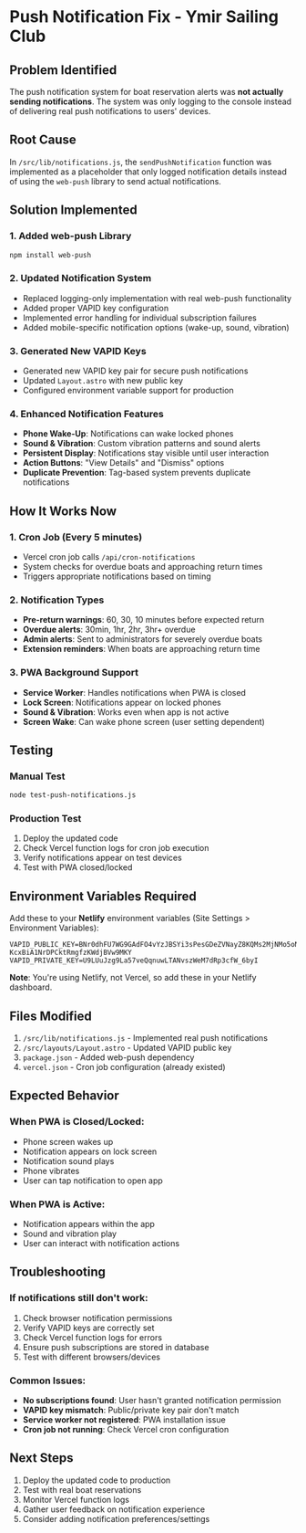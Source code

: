 # Push Notification Fix - Ymir Sailing Club

## Problem Identified

The push notification system for boat reservation alerts was **not actually sending notifications**. The system was only logging to the console instead of delivering real push notifications to users' devices.

## Root Cause

In `/src/lib/notifications.js`, the `sendPushNotification` function was implemented as a placeholder that only logged notification details instead of using the `web-push` library to send actual notifications.

## Solution Implemented

### 1. Added web-push Library
```bash
npm install web-push
```

### 2. Updated Notification System
- Replaced logging-only implementation with real web-push functionality
- Added proper VAPID key configuration
- Implemented error handling for individual subscription failures
- Added mobile-specific notification options (wake-up, sound, vibration)

### 3. Generated New VAPID Keys
- Generated new VAPID key pair for secure push notifications
- Updated `Layout.astro` with new public key
- Configured environment variable support for production

### 4. Enhanced Notification Features
- **Phone Wake-Up**: Notifications can wake locked phones
- **Sound & Vibration**: Custom vibration patterns and sound alerts
- **Persistent Display**: Notifications stay visible until user interaction
- **Action Buttons**: "View Details" and "Dismiss" options
- **Duplicate Prevention**: Tag-based system prevents duplicate notifications

## How It Works Now

### 1. Cron Job (Every 5 minutes)
- Vercel cron job calls `/api/cron-notifications`
- System checks for overdue boats and approaching return times
- Triggers appropriate notifications based on timing

### 2. Notification Types
- **Pre-return warnings**: 60, 30, 10 minutes before expected return
- **Overdue alerts**: 30min, 1hr, 2hr, 3hr+ overdue
- **Admin alerts**: Sent to administrators for severely overdue boats
- **Extension reminders**: When boats are approaching return time

### 3. PWA Background Support
- **Service Worker**: Handles notifications when PWA is closed
- **Lock Screen**: Notifications appear on locked phones
- **Sound & Vibration**: Works even when app is not active
- **Screen Wake**: Can wake phone screen (user setting dependent)

## Testing

### Manual Test
```bash
node test-push-notifications.js
```

### Production Test
1. Deploy the updated code
2. Check Vercel function logs for cron job execution
3. Verify notifications appear on test devices
4. Test with PWA closed/locked

## Environment Variables Required

Add these to your **Netlify** environment variables (Site Settings > Environment Variables):
```
VAPID_PUBLIC_KEY=BNr0dhFU7WG9GAdFO4vYzJBSYi3sPesGDeZVNayZ8KQMs2MjNMo5oNlM-KcxBiA1NrDPCktRmgfzKWdjBVw9MKY
VAPID_PRIVATE_KEY=U9LUuJzg9La57veQqnuwLTANvszWeM7dRp3cfW_6byI
```

**Note**: You're using Netlify, not Vercel, so add these in your Netlify dashboard.

## Files Modified

1. `/src/lib/notifications.js` - Implemented real push notifications
2. `/src/layouts/Layout.astro` - Updated VAPID public key
3. `package.json` - Added web-push dependency
4. `vercel.json` - Cron job configuration (already existed)

## Expected Behavior

### When PWA is Closed/Locked:
- Phone screen wakes up
- Notification appears on lock screen
- Notification sound plays
- Phone vibrates
- User can tap notification to open app

### When PWA is Active:
- Notification appears within the app
- Sound and vibration play
- User can interact with notification actions

## Troubleshooting

### If notifications still don't work:
1. Check browser notification permissions
2. Verify VAPID keys are correctly set
3. Check Vercel function logs for errors
4. Ensure push subscriptions are stored in database
5. Test with different browsers/devices

### Common Issues:
- **No subscriptions found**: User hasn't granted notification permission
- **VAPID key mismatch**: Public/private key pair don't match
- **Service worker not registered**: PWA installation issue
- **Cron job not running**: Check Vercel cron configuration

## Next Steps

1. Deploy the updated code to production
2. Test with real boat reservations
3. Monitor Vercel function logs
4. Gather user feedback on notification experience
5. Consider adding notification preferences/settings
